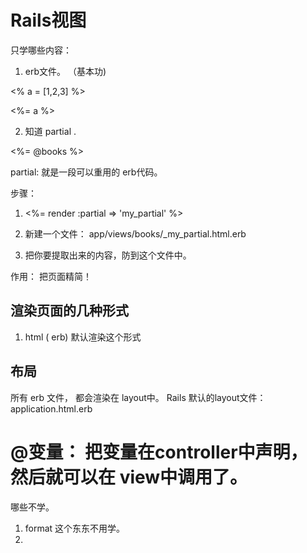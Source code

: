 Rails视图
=========

只学哪些内容：
1. erb文件。 （基本功)

<% a = [1,2,3] %>

<%= a %>

2. 知道 partial .

<html>
  <head>
    <style>....</style>
    <script>...</script>
  </head>

  <!-- 下面是正常的erb代码 -->
  <%= @books %>
</html>

partial: 就是一段可以重用的 erb代码。

步骤：
1. <%= render :partial => 'my_partial' %>

2. 新建一个文件：  app/views/books/_my_partial.html.erb

3. 把你要提取出来的内容，防到这个文件中。

作用： 把页面精简！

## 渲染页面的几种形式

1. html ( erb)  默认渲染这个形式

## 布局

所有 erb 文件， 都会渲染在 layout中。
Rails 默认的layout文件：  application.html.erb


# @变量：  把变量在controller中声明， 然后就可以在 view中调用了。

哪些不学。

1. format 这个东东不用学。
2.
